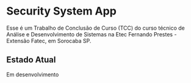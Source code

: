 # Security System App
Esse é um Trabalho de Conclusão de Curso (TCC) do curso técnico de Análise e Desenvolvimento de Sistemas na Etec Fernando Prestes - Extensão Fatec, em Sorocaba SP.

## Estado Atual
Em desenvolvimento

